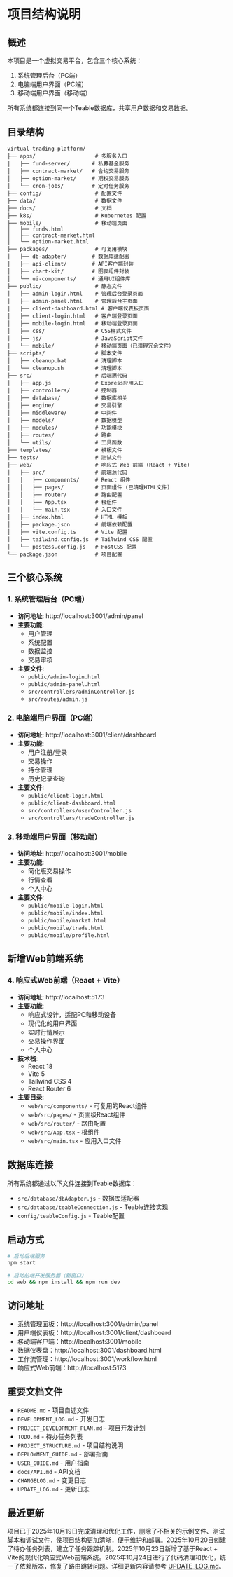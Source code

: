 # 项目结构说明

## 概述
本项目是一个虚拟交易平台，包含三个核心系统：
1. 系统管理后台（PC端）
2. 电脑端用户界面（PC端）
3. 移动端用户界面（移动端）

所有系统都连接到同一个Teable数据库，共享用户数据和交易数据。

## 目录结构

```
virtual-trading-platform/
├── apps/                   # 多服务入口
│   ├── fund-server/       # 私募基金服务
│   ├── contract-market/   # 合约交易服务
│   ├── option-market/     # 期权交易服务
│   └── cron-jobs/         # 定时任务服务
├── config/                 # 配置文件
├── data/                   # 数据文件
├── docs/                   # 文档
├── k8s/                    # Kubernetes 配置
├── mobile/                 # 移动端页面
│   ├── funds.html
│   ├── contract-market.html
│   └── option-market.html
├── packages/               # 可复用模块
│   ├── db-adapter/        # 数据库适配器
│   ├── api-client/        # API客户端封装
│   ├── chart-kit/         # 图表组件封装
│   └── ui-components/     # 通用UI组件库
├── public/                 # 静态文件
│   ├── admin-login.html    # 管理后台登录页面
│   ├── admin-panel.html    # 管理后台主页面
│   ├── client-dashboard.html # 客户端仪表板页面
│   ├── client-login.html   # 客户端登录页面
│   ├── mobile-login.html   # 移动端登录页面
│   ├── css/                # CSS样式文件
│   ├── js/                 # JavaScript文件
│   └── mobile/             # 移动端页面（已清理冗余文件）
├── scripts/                # 脚本文件
│   ├── cleanup.bat         # 清理脚本
│   └── cleanup.sh          # 清理脚本
├── src/                    # 后端源代码
│   ├── app.js              # Express应用入口
│   ├── controllers/        # 控制器
│   ├── database/           # 数据库相关
│   ├── engine/             # 交易引擎
│   ├── middleware/         # 中间件
│   ├── models/             # 数据模型
│   ├── modules/            # 功能模块
│   ├── routes/             # 路由
│   └── utils/              # 工具函数
├── templates/              # 模板文件
├── tests/                  # 测试文件
├── web/                    # 响应式 Web 前端 (React + Vite)
│   ├── src/                # 前端源代码
│   │   ├── components/     # React 组件
│   │   ├── pages/          # 页面组件 (已清理HTML文件)
│   │   ├── router/         # 路由配置
│   │   ├── App.tsx         # 根组件
│   │   └── main.tsx        # 入口文件
│   ├── index.html          # HTML 模板
│   ├── package.json        # 前端依赖配置
│   ├── vite.config.ts      # Vite 配置
│   ├── tailwind.config.js  # Tailwind CSS 配置
│   └── postcss.config.js   # PostCSS 配置
└── package.json            # 项目配置
```

## 三个核心系统

### 1. 系统管理后台（PC端）
- **访问地址**: http://localhost:3001/admin/panel
- **主要功能**: 
  - 用户管理
  - 系统配置
  - 数据监控
  - 交易审核
- **主要文件**:
  - `public/admin-login.html`
  - `public/admin-panel.html`
  - `src/controllers/adminController.js`
  - `src/routes/admin.js`

### 2. 电脑端用户界面（PC端）
- **访问地址**: http://localhost:3001/client/dashboard
- **主要功能**:
  - 用户注册/登录
  - 交易操作
  - 持仓管理
  - 历史记录查询
- **主要文件**:
  - `public/client-login.html`
  - `public/client-dashboard.html`
  - `src/controllers/userController.js`
  - `src/controllers/tradeController.js`

### 3. 移动端用户界面（移动端）
- **访问地址**: http://localhost:3001/mobile
- **主要功能**:
  - 简化版交易操作
  - 行情查看
  - 个人中心
- **主要文件**:
  - `public/mobile-login.html`
  - `public/mobile/index.html`
  - `public/mobile/market.html`
  - `public/mobile/trade.html`
  - `public/mobile/profile.html`

## 新增Web前端系统

### 4. 响应式Web前端（React + Vite）
- **访问地址**: http://localhost:5173
- **主要功能**:
  - 响应式设计，适配PC和移动设备
  - 现代化的用户界面
  - 实时行情展示
  - 交易操作界面
  - 个人中心
- **技术栈**:
  - React 18
  - Vite 5
  - Tailwind CSS 4
  - React Router 6
- **主要目录**:
  - `web/src/components/` - 可复用的React组件
  - `web/src/pages/` - 页面级React组件
  - `web/src/router/` - 路由配置
  - `web/src/App.tsx` - 根组件
  - `web/src/main.tsx` - 应用入口文件

## 数据库连接
所有系统都通过以下文件连接到Teable数据库：
- `src/database/dbAdapter.js` - 数据库适配器
- `src/database/teableConnection.js` - Teable连接实现
- `config/teableConfig.js` - Teable配置

## 启动方式
```bash
# 启动后端服务
npm start

# 启动前端开发服务器（新窗口）
cd web && npm install && npm run dev
```

## 访问地址
- 系统管理面板：http://localhost:3001/admin/panel
- 用户端仪表板：http://localhost:3001/client/dashboard
- 移动端客户端：http://localhost:3001/mobile
- 数据仪表盘：http://localhost:3001/dashboard.html
- 工作流管理：http://localhost:3001/workflow.html
- 响应式Web前端：http://localhost:5173

## 重要文档文件
- `README.md` - 项目自述文件
- `DEVELOPMENT_LOG.md` - 开发日志
- `PROJECT_DEVELOPMENT_PLAN.md` - 项目开发计划
- `TODO.md` - 待办任务列表
- `PROJECT_STRUCTURE.md` - 项目结构说明
- `DEPLOYMENT_GUIDE.md` - 部署指南
- `USER_GUIDE.md` - 用户指南
- `docs/API.md` - API文档
- `CHANGELOG.md` - 变更日志
- `UPDATE_LOG.md` - 更新日志

## 最近更新
项目已于2025年10月19日完成清理和优化工作，删除了不相关的示例文件、测试脚本和调试文件，使项目结构更加清晰，便于维护和部署。2025年10月20日创建了待办任务列表，建立了任务跟踪机制。2025年10月23日新增了基于React + Vite的现代化响应式Web前端系统。2025年10月24日进行了代码清理和优化，统一了依赖版本，修复了路由跳转问题。详细更新内容请参考 [UPDATE_LOG.md](UPDATE_LOG.md)。